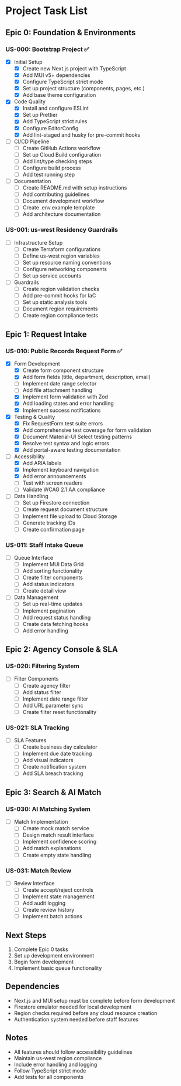 # Project Task List

## Epic 0: Foundation & Environments

### US-000: Bootstrap Project ✅
- [x] Initial Setup
  - [x] Create new Next.js project with TypeScript
  - [x] Add MUI v5+ dependencies
  - [x] Configure TypeScript strict mode
  - [x] Set up project structure (components, pages, etc.)
  - [x] Add base theme configuration

- [x] Code Quality
  - [x] Install and configure ESLint
  - [x] Set up Prettier
  - [x] Add TypeScript strict rules
  - [x] Configure EditorConfig
  - [x] Add lint-staged and husky for pre-commit hooks

- [ ] CI/CD Pipeline
  - [ ] Create GitHub Actions workflow
  - [ ] Set up Cloud Build configuration
  - [ ] Add lint/type checking steps
  - [ ] Configure build process
  - [ ] Add test running step

- [ ] Documentation
  - [ ] Create README.md with setup instructions
  - [ ] Add contributing guidelines
  - [ ] Document development workflow
  - [ ] Create .env.example template
  - [ ] Add architecture documentation

### US-001: us-west Residency Guardrails
- [ ] Infrastructure Setup
  - [ ] Create Terraform configurations
  - [ ] Define us-west region variables
  - [ ] Set up resource naming conventions
  - [ ] Configure networking components
  - [ ] Set up service accounts

- [ ] Guardrails
  - [ ] Create region validation checks
  - [ ] Add pre-commit hooks for IaC
  - [ ] Set up static analysis tools
  - [ ] Document region requirements
  - [ ] Create region compliance tests

## Epic 1: Request Intake

### US-010: Public Records Request Form ✅
- [x] Form Development
  - [x] Create form component structure
  - [x] Add form fields (title, department, description, email)
  - [ ] Implement date range selector
  - [ ] Add file attachment handling
  - [x] Implement form validation with Zod
  - [x] Add loading states and error handling
  - [x] Implement success notifications

- [x] Testing & Quality
  - [x] Fix RequestForm test suite errors
  - [x] Add comprehensive test coverage for form validation
  - [x] Document Material-UI Select testing patterns
  - [x] Resolve test syntax and logic errors
  - [x] Add portal-aware testing documentation

- [ ] Accessibility
  - [x] Add ARIA labels
  - [x] Implement keyboard navigation
  - [x] Add error announcements
  - [ ] Test with screen readers
  - [ ] Validate WCAG 2.1 AA compliance

- [ ] Data Handling
  - [ ] Set up Firestore connection
  - [ ] Create request document structure
  - [ ] Implement file upload to Cloud Storage
  - [ ] Generate tracking IDs
  - [ ] Create confirmation page

### US-011: Staff Intake Queue
- [ ] Queue Interface
  - [ ] Implement MUI Data Grid
  - [ ] Add sorting functionality
  - [ ] Create filter components
  - [ ] Add status indicators
  - [ ] Create detail view

- [ ] Data Management
  - [ ] Set up real-time updates
  - [ ] Implement pagination
  - [ ] Add request status handling
  - [ ] Create data fetching hooks
  - [ ] Add error handling

## Epic 2: Agency Console & SLA

### US-020: Filtering System
- [ ] Filter Components
  - [ ] Create agency filter
  - [ ] Add status filter
  - [ ] Implement date range filter
  - [ ] Add URL parameter sync
  - [ ] Create filter reset functionality

### US-021: SLA Tracking
- [ ] SLA Features
  - [ ] Create business day calculator
  - [ ] Implement due date tracking
  - [ ] Add visual indicators
  - [ ] Create notification system
  - [ ] Add SLA breach tracking

## Epic 3: Search & AI Match

### US-030: AI Matching System
- [ ] Match Implementation
  - [ ] Create mock match service
  - [ ] Design match result interface
  - [ ] Implement confidence scoring
  - [ ] Add match explanations
  - [ ] Create empty state handling

### US-031: Match Review
- [ ] Review Interface
  - [ ] Create accept/reject controls
  - [ ] Implement state management
  - [ ] Add audit logging
  - [ ] Create review history
  - [ ] Implement batch actions

## Next Steps
1. Complete Epic 0 tasks
2. Set up development environment
3. Begin form development
4. Implement basic queue functionality

## Dependencies
- Next.js and MUI setup must be complete before form development
- Firestore emulator needed for local development
- Region checks required before any cloud resource creation
- Authentication system needed before staff features

## Notes
- All features should follow accessibility guidelines
- Maintain us-west region compliance
- Include error handling and logging
- Follow TypeScript strict mode
- Add tests for all components
